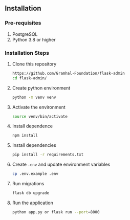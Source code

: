 ## Installation

### Pre-requisites
1. PostgreSQL
2. Python 3.8 or higher


### Installation Steps
1. Clone this repository
   ```sh
   https://github.com/Gramhal-Foundation/flask-admin
   cd flask-admin/
   ```
2. Create python environment
   ```sh
   python -m venv venv
   ```
3. Activate the environment
   ```sh
   source venv/bin/activate
   ```
4. Install dependence
   ```sh
   npm install
   ```
5. Install dependencies
   ```sh
   pip install -r requirements.txt
   ```
6. Create `.env` and update environment variables
   ```sh
   cp .env.example .env
   ```
7. Run migrations
   ```sh
   flask db upgrade
   ```
8. Run the application
      ```sh
      python app.py or flask run --port=8000
      ```


